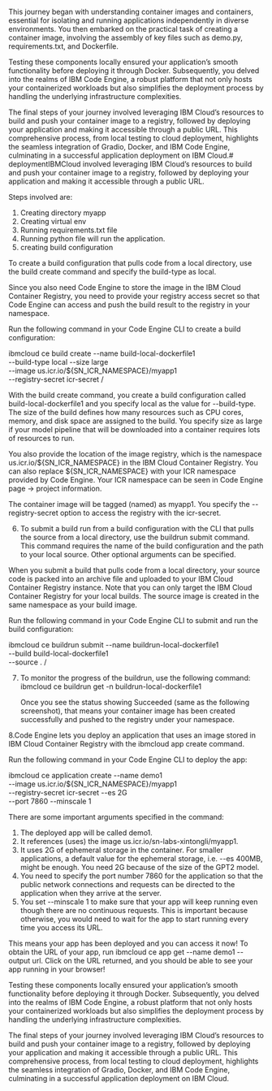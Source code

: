  This journey began with understanding container images and containers, essential for isolating and running applications independently in diverse environments. You then embarked on the practical task of creating a container image, involving the assembly of key files such as demo.py, requirements.txt, and Dockerfile.

Testing these components locally ensured your application’s smooth functionality before deploying it through Docker. Subsequently, you delved into the realms of IBM Code Engine, a robust platform that not only hosts your containerized workloads but also simplifies the deployment process by handling the underlying infrastructure complexities.

The final steps of your journey involved leveraging IBM Cloud’s resources to build and push your container image to a registry, followed by deploying your application and making it accessible through a public URL. This comprehensive process, from local testing to cloud deployment, highlights the seamless integration of Gradio, Docker, and IBM Code Engine, culminating in a successful application deployment on IBM Cloud.# deploymentIBMCloud
involved leveraging IBM Cloud’s resources to build and push your container image to a registry, followed by deploying your application and making it accessible through a public URL. 

Steps involved are:
1. Creating directory myapp
2. Creating virtual env
3. Running requirements.txt file
4. Running python file will run the application.
5. creating build configuration

To create a build configuration that pulls code from a local directory, use the build create command and specify the build-type as local.

Since you also need Code Engine to store the image in the IBM Cloud Container Registry, you need to provide your registry access secret so that Code Engine can access and push the build result to the registry in your namespace.

Run the following command in your Code Engine CLI to create a build configuration:

   ibmcloud ce build create --name build-local-dockerfile1 \
                        --build-type local --size large \
                        --image us.icr.io/${SN_ICR_NAMESPACE}/myapp1 \
                        --registry-secret icr-secret
                        /

With the build create command, you create a build configuration called build-local-dockerfile1 and you specify local as the value for --build-type. The size of the build defines how many resources such as CPU cores, memory, and disk space are assigned to the build. You specify size as large if your model pipeline that will be downloaded into a container requires lots of resources to run.

You also provide the location of the image registry, which is the namespace us.icr.io/${SN_ICR_NAMESPACE} in the IBM Cloud Container Registry. You can also replace ${SN_ICR_NAMESPACE} with your ICR namespace provided by Code Engine. Your ICR namespace can be seen in Code Engine page -> project information.

The container image will be tagged (named) as myapp1. You specify the --registry-secret option to access the registry with the icr-secret. 

6. To submit a build run from a build configuration with the CLI that pulls the source from a local directory, use the buildrun submit command. This command requires the name of the build configuration and the path to your local source. Other optional arguments can be specified.

When you submit a build that pulls code from a local directory, your source code is packed into an archive file and uploaded to your IBM Cloud Container Registry instance. Note that you can only target the IBM Cloud Container Registry for your local builds. The source image is created in the same namespace as your build image.

Run the following command in your Code Engine CLI to submit and run the build configuration:

ibmcloud ce buildrun submit --name buildrun-local-dockerfile1 \
                            --build build-local-dockerfile1 \
                            --source .
                            /

7. To monitor the progress of the buildrun, use the following command: ibmcloud ce buildrun get -n buildrun-local-dockerfile1

   Once you see the status showing Succeeded (same as the following screenshot), that means your container image has been created successfully and pushed to the registry under your namespace.

8.Code Engine lets you deploy an application that uses an image stored in IBM Cloud Container Registry with the ibmcloud app create command.

Run the following command in your Code Engine CLI to deploy the app:

ibmcloud ce application create --name demo1 \
                            --image us.icr.io/${SN_ICR_NAMESPACE}/myapp1  \
                            --registry-secret icr-secret --es 2G \
                            --port 7860 --minscale 1


There are some important arguments specified in the command:
1. The deployed app will be called demo1.
2. It references (uses) the image us.icr.io/sn-labs-xintongli/myapp1.
3. It uses 2G of ephemeral storage in the container. For smaller applications, a default value for the ephemeral storage, i.e. --es 400MB, might be enough. You need 2G because of the size of the GPT2 model.
4. You need to specify the port number 7860 for the application so that the public network connections and requests can be directed to the application when they arrive at the server.
5. You set --minscale 1 to make sure that your app will keep running even though there are no continuous requests. This is important because otherwise, you would need to wait for the app to start running every time you access its URL.

This means your app has been deployed and you can access it now! To obtain the URL of your app, run ibmcloud ce app get --name demo1 --output url. Click on the URL returned, and you should be able to see your app running in your browser!


Testing these components locally ensured your application’s smooth functionality before deploying it through Docker. Subsequently, you delved into the realms of IBM Code Engine, a robust platform that not only hosts your containerized workloads but also simplifies the deployment process by handling the underlying infrastructure complexities.

The final steps of your journey involved leveraging IBM Cloud’s resources to build and push your container image to a registry, followed by deploying your application and making it accessible through a public URL. This comprehensive process, from local testing to cloud deployment, highlights the seamless integration of Gradio, Docker, and IBM Code Engine, culminating in a successful application deployment on IBM Cloud.

